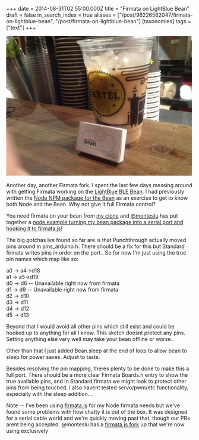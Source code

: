 +++
date = 2014-08-31T02:55:00.000Z
title = "Firmata on LightBlue Bean"
draft = false
in_search_index = true
aliases = ["/post/96226562047/firmata-on-lightblue-bean", "/post/firmata-on-lightblue-bean"]
[taxonomies]
tags = ["text"]
+++

![image](/images/tumblr_inline_pbyzrshEbi1rp3p4d_540.jpg)

Another day, another Firmata fork. I spent the last few days messing around with getting Firmata working on the [LightBlue BLE Bean](http://punchthrough.com/bean/). I had previously written the [Node NPM package for the Bean](https://www.npmjs.org/package/ble-bean) as an exercise to get to know both Node and the Bean. Why not give it full Firmata control?

You need firmata on your bean from [my clone](https://github.com/jacobrosenthal/arduino/blob/bean/examples/StandardFirmata/StandardFirmata.ino) and [@monteslu](https://twitter.com/monteslu) has put together a [node example turning my bean package into a serial port and hooking it to firmata.js!](https://github.com/monteslu/bean-serial/tree/master/examples/firmata) 

<!-- more --> 

The big gotchas Ive found so far are is that Punchthrough actually moved pins around in pins_arduino.h. There should be a fix for this but Standard firmata writes pins in order on the port.. So for now I'm just using the true pin names which map like so:

a0 -> a4->d18  
a1 -> a5->d19  
d0 -> d6 -- Unavailable right now from firmata  
d1 -> d9 -- Unavailable right now from firmata  
d2 -> d10  
d3 -> d11  
d4 -> d12  
d5 -> d13

Beyond that I would avoid all other pins which still exist and could be hooked up to anything for all I know. This sketch doesnt protect any pins. Setting anything else very well may take your bean offline or worse..

Other than that I just added Bean.sleep at the end of loop to allow bean to sleep for power saves. Adjust to taste.

Besides resolving the pin mapping, theres plenty to be done to make this a full port. There should be a more clear Firmata Boards.h entry to show the true available pins, and in Standard firmata we might look to protect other pins from being touched. I also havent tested servo/pwm/etc functionality, especially with the sleep addition...

Note -- I've been using [firmata.js](https://www.npmjs.org/package/firmata) for my Node firmata needs but we've found some problems with how chatty it is out of the box. It was designed for a serial cable world and we're quickly moving past that, though our PRs arent being accepted.  @monteslu has a [firmata.js fork](https://github.com/monteslu/firmata/tree/nohandshake) up that we're now using exclusively
